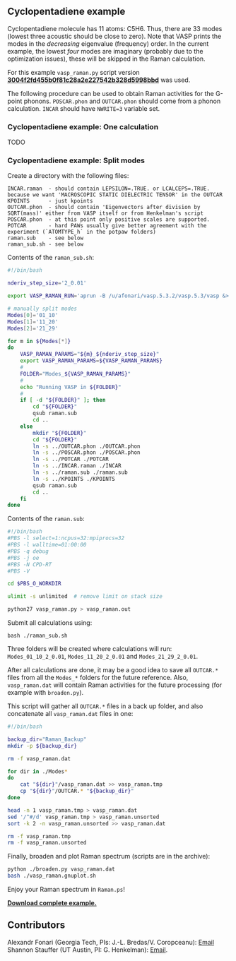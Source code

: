 ## Cyclopentadiene example

Cyclopentadiene molecule has 11 atoms: C5H6. Thus, there are 33 modes (lowest three acoustic should be close to zero). Note that VASP prints the modes in the *decreasing* eigenvalue (frequency) order. In the current example, the lowest *four* modes are imaginary (probably due to the optimization issues), these will be skipped in the Raman calculation.

For this example `vasp_raman.py` script version [**3004f2fd455b0f81c28a2e227542b328d5998bbd**](https://raw.github.com/raman-sc/VASP/3004f2fd455b0f81c28a2e227542b328d5998bbd/vasp_raman.py) was used.

The following procedure can be used to obtain Raman activities for the G-point phonons. `POSCAR.phon` and `OUTCAR.phon` should come from a phonon calculation. `INCAR` should have `NWRITE=3` variable set.

### Cyclopentadiene example: One calculation

TODO

### Cyclopentadiene example: Split modes

Create a directory with the following files:
```
INCAR.raman  - should contain LEPSILON=.TRUE. or LCALCEPS=.TRUE. because we want 'MACROSCOPIC STATIC DIELECTRIC TENSOR' in the OUTCAR
KPOINTS      - just kpoints
OUTCAR.phon  - should contain 'Eigenvectors after division by SQRT(mass)' either from VASP itself or from Henkelman's script
POSCAR.phon  - at this point only positive scales are supported.
POTCAR       - hard PAWs usually give better agreement with the experiment (`ATOMTYPE_h` in the potpaw folders)
raman.sub    - see below
raman_sub.sh - see below
```

Contents of the `raman_sub.sh`:
```bash
#!/bin/bash

nderiv_step_size='2_0.01'

export VASP_RAMAN_RUN='aprun -B /u/afonari/vasp.5.3.2/vasp.5.3/vasp &> job.out'

# manually split modes
Modes[0]='01_10'
Modes[1]='11_20'
Modes[2]='21_29'

for m in ${Modes[*]}
do
    VASP_RAMAN_PARAMS="${m}_${nderiv_step_size}"
    export VASP_RAMAN_PARAMS=${VASP_RAMAN_PARAMS}
    #
    FOLDER="Modes_${VASP_RAMAN_PARAMS}"
    #
    echo "Running VASP in ${FOLDER}"
    #
    if [ -d "${FOLDER}" ]; then
        cd "${FOLDER}"
        qsub raman.sub
        cd ..
    else
        mkdir "${FOLDER}"
        cd "${FOLDER}"
        ln -s ../OUTCAR.phon ./OUTCAR.phon
        ln -s ../POSCAR.phon ./POSCAR.phon
        ln -s ../POTCAR ./POTCAR
        ln -s ../INCAR.raman ./INCAR
        ln -s ../raman.sub ./raman.sub
        ln -s ../KPOINTS ./KPOINTS
        qsub raman.sub
        cd ..
    fi
done

```

Contents of the `raman.sub`:
```bash
#!/bin/bash
#PBS -l select=1:ncpus=32:mpiprocs=32
#PBS -l walltime=01:00:00
#PBS -q debug
#PBS -j oe
#PBS -N CPD-RT
#PBS -V

cd $PBS_O_WORKDIR

ulimit -s unlimited  # remove limit on stack size

python27 vasp_raman.py > vasp_raman.out

```

Submit all calculations using:
```
bash ./raman_sub.sh
```

Three folders will be created where calculations will run: `Modes_01_10_2_0.01`, `Modes_11_20_2_0.01` and `Modes_21_29_2_0.01`.

After all calculations are done, it may be a good idea to save all `OUTCAR.*` files from all the `Modes_*` folders for the future reference. Also, `vasp_raman.dat` will contain Raman activities for the future processing (for example with `broaden.py`).

This script will gather all `OUTCAR.*` files in a back up folder, and also concatenate all `vasp_raman.dat` files in one:
```bash
#!/bin/bash

backup_dir="Raman_Backup"
mkdir -p ${backup_dir}

rm -f vasp_raman.dat

for dir in ./Modes*
do
    cat "${dir}"/vasp_raman.dat >> vasp_raman.tmp
    cp "${dir}"/OUTCAR.* "${backup_dir}"
done

head -n 1 vasp_raman.tmp > vasp_raman.dat
sed '/^#/d' vasp_raman.tmp > vasp_raman.unsorted
sort -k 2 -n vasp_raman.unsorted >> vasp_raman.dat

rm -f vasp_raman.tmp
rm -f vasp_raman.unsorted

```

Finally, broaden and plot Raman spectrum (scripts are in the archive):

```bash
python ./broaden.py vasp_raman.dat
bash ./vasp_raman.gnuplot.sh
```

Enjoy your Raman spectrum in `Raman.ps`!

[**Download complete example.**](https://github.com/raman-sc/VASP/raw/master/Cyclopentadiene/Cyclopentadiene-vasp_raman-0.5.1.tar.gz)

## Contributors

Alexandr Fonari (Georgia Tech, PIs: J.-L. Bredas/V. Coropceanu): [Email](mailto:alexandr.fonari[nospam]gatech.edu)  
Shannon Stauffer (UT Austin, PI: G. Henkelman): [Email](mailto:stauffers[nospam]utexas.edu).

